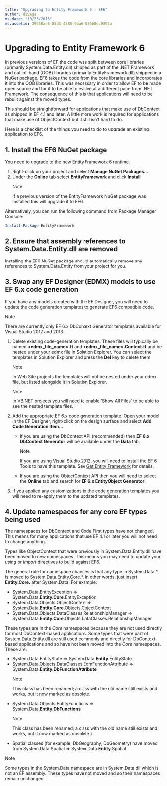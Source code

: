```yaml
---
title: "Upgrading to Entity Framework 6 - EF6"
author: divega
ms.date: "10/23/2016"
ms.assetid: 29958ae5-85d3-4585-9ba6-550b8ec9393a
---
```

# Upgrading to Entity Framework 6

In previous versions of EF the code was split between core libraries (primarily System.Data.Entity.dll) shipped as part of the .NET Framework and out-of-band (OOB) libraries (primarily EntityFramework.dll) shipped in a NuGet package. EF6 takes the code from the core libraries and incorporates it into the OOB libraries. This was necessary in order to allow EF to be made open source and for it to be able to evolve at a different pace from .NET Framework. The consequence of this is that applications will need to be rebuilt against the moved types.

This should be straightforward for applications that make use of DbContext as shipped in EF 4.1 and later. A little more work is required for applications that make use of ObjectContext but it still isn’t hard to do.

Here is a checklist of the things you need to do to upgrade an existing application to EF6.

## 1. Install the EF6 NuGet package

You need to upgrade to the new Entity Framework 6 runtime.

1. Right-click on your project and select **Manage NuGet Packages...**  
2. Under the **Online** tab select **EntityFramework** and click **Install**  
   > [!NOTE]
   > If a previous version of the EntityFramework NuGet package was installed this will upgrade it to EF6.

Alternatively, you can run the following command from Package Manager Console:

``` powershell
Install-Package EntityFramework
```

## 2. Ensure that assembly references to System.Data.Entity.dll are removed

Installing the EF6 NuGet package should automatically remove any references to System.Data.Entity from your project for you.

## 3. Swap any EF Designer (EDMX) models to use EF 6.x code generation

If you have any models created with the EF Designer, you will need to update the code generation templates to generate EF6 compatible code.

> [!NOTE]
> There are currently only EF 6.x DbContext Generator templates available for Visual Studio 2012 and 2013.

1. Delete existing code-generation templates. These files will typically be named **\<edmx_file_name\>.tt** and **\<edmx_file_name\>.Context.tt** and be nested under your edmx file in Solution Explorer. You can select the templates in Solution Explorer and press the **Del** key to delete them.  
   > [!NOTE]
   > In Web Site projects the templates will not be nested under your edmx file, but listed alongside it in Solution Explorer.  

   > [!NOTE]
   > In VB.NET projects you will need to enable 'Show All Files' to be able to see the nested template files.
2. Add the appropriate EF 6.x code generation template. Open your model in the EF Designer, right-click on the design surface and select **Add Code Generation Item...**
    - If you are using the DbContext API (recommended) then **EF 6.x DbContext Generator** will be available under the **Data** tab.  
      > [!NOTE]
      > If you are using Visual Studio 2012, you will need to install the EF 6 Tools to have this template. See [Get Entity Framework](~/ef6/fundamentals/install.md) for details.  

    - If you are using the ObjectContext API then you will need to select the **Online** tab and search for **EF 6.x EntityObject Generator**.  
3. If you applied any customizations to the code generation templates you will need to re-apply them to the updated templates.

## 4. Update namespaces for any core EF types being used

The namespaces for DbContext and Code First types have not changed. This means for many applications that use EF 4.1 or later you will not need to change anything.

Types like ObjectContext that were previously in System.Data.Entity.dll have been moved to new namespaces. This means you may need to update your *using* or *Import* directives to build against EF6.

The general rule for namespace changes is that any type in System.Data.* is moved to System.Data.Entity.Core.*. In other words, just insert **Entity.Core.** after System.Data. For example:

- System.Data.EntityException => System.Data.**Entity.Core**.EntityException  
- System.Data.Objects.ObjectContext => System.Data.**Entity.Core**.Objects.ObjectContext  
- System.Data.Objects.DataClasses.RelationshipManager => System.Data.**Entity.Core**.Objects.DataClasses.RelationshipManager  

These types are in the *Core* namespaces because they are not used directly for most DbContext-based applications. Some types that were part of System.Data.Entity.dll are still used commonly and directly for DbContext-based applications and so have not been moved into the *Core* namespaces. These are:

- System.Data.EntityState => System.Data.**Entity**.EntityState  
- System.Data.Objects.DataClasses.EdmFunctionAttribute => System.Data.**Entity.DbFunctionAttribute**  
  > [!NOTE]
  > This class has been renamed; a class with the old name still exists and works, but it now marked as obsolete.  
- System.Data.Objects.EntityFunctions => System.Data.**Entity.DbFunctions**  
  > [!NOTE]
  > This class has been renamed; a class with the old name still exists and works, but it now marked as obsolete.)  
- Spatial classes (for example, DbGeography, DbGeometry) have moved from System.Data.Spatial => System.Data.**Entity**.Spatial

> [!NOTE]
> Some types in the System.Data namespace are in System.Data.dll which is not an EF assembly. These types have not moved and so their namespaces remain unchanged.
